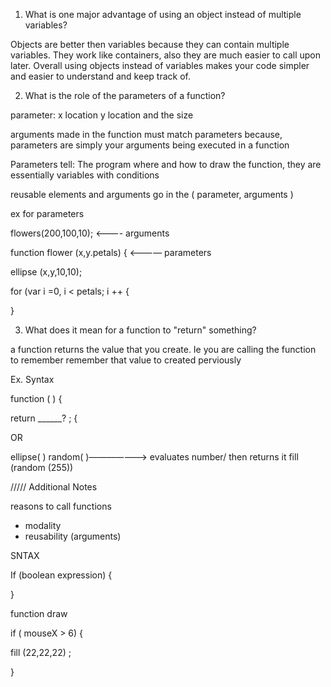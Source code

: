 

1. What is one major advantage of using an object instead of multiple variables?


Objects are better then variables because they can contain multiple variables. 
They work like containers, also they are much easier to call upon later. 
Overall using objects instead of variables makes your code simpler and easier to understand and keep track of. 


2. What is the role of the parameters of a function?


parameter: x location y location and the size

arguments made in the function must match parameters because, parameters are simply your arguments being executed in a function 

Parameters tell: The program where and how to draw  the function, they are essentially variables  with conditions 

reusable elements and arguments go in the  ( parameter, arguments )


ex for parameters 

flowers(200,100,10); <———- arguments 
 
function flower (x,y.petals) {   <———— parameters 

ellipse (x,y,10,10);

for (var i =0, i < petals; i ++ { 

}



3. What does it mean for a function to "return" something?


a function returns the value that you create. 
Ie you are calling the function to remember remember that value to created perviously 



Ex. Syntax 

function   (  ) {

return ______? ; 
{ 



OR 

ellipse( ) 
random( )——————-> evaluates number/ then returns it
fill  (random (255)) 







///// Additional Notes 

reasons to call functions

- modality 
- reusability (arguments)
 

SNTAX 

If (boolean expression)  {

}

function draw  

if ( mouseX >  6) {

fill (22,22,22) ;

}

